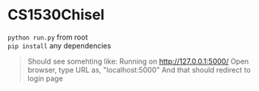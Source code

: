 # CS1530Chisel

`python run.py` from root\
`pip install` any dependencies

>Should see somehting like:
>Running on http://127.0.0.1:5000/
>Open browser, type URL as, "localhost:5000"
>And that should redirect to login page